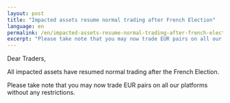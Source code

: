 ```yaml
---
layout: post
title: "Impacted assets resume normal trading after French Election"
language: en
permalink: /en/impacted-assets-resume-normal-trading-after-french-election/
excerpt: "Please take note that you may now trade EUR pairs on all our platforms without any restrictions..."
---
```

Dear Traders,

All impacted assets have resumed normal trading after the French Election.

Please take note that you may now trade EUR pairs on all our platforms without any restrictions.
